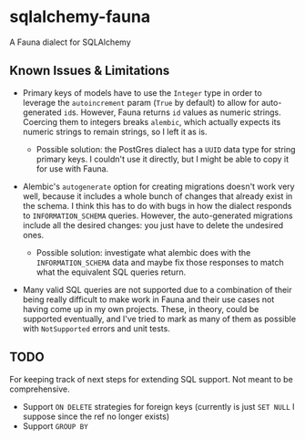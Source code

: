 # sqlalchemy-fauna

A Fauna dialect for SQLAlchemy

## Known Issues & Limitations

- Primary keys of models have to use the `Integer` type in order to leverage the `autoincrement` param (`True` by default) to allow for auto-generated `id`s. However, Fauna returns `id` values as numeric strings. Coercing them to integers breaks `alembic`, which actually expects its numeric strings to remain strings, so I left it as is.
  - Possible solution: the PostGres dialect has a `UUID` data type for string primary keys. I couldn't use it directly, but I might be able to copy it for use with Fauna.

- Alembic's `autogenerate` option for creating migrations doesn't work very well, because it includes a whole bunch of changes that already exist in the schema. I think this has to do with bugs in how the dialect responds to `INFORMATION_SCHEMA` queries. However, the auto-generated migrations include all the desired changes: you just have to delete the undesired ones.
  - Possible solution: investigate what alembic does with the `INFORMATION_SCHEMA` data and maybe fix those responses to match what the equivalent SQL queries return.

- Many valid SQL queries are not supported due to a combination of their being really difficult to make work in Fauna and their use cases not having come up in my own projects. These, in theory, could be supported eventually, and I've tried to mark as many of them as possible with `NotSupported` errors and unit tests.

## TODO

For keeping track of next steps for extending SQL support. Not meant to be comprehensive.

- Support `ON DELETE` strategies for foreign keys (currently is just `SET NULL` I suppose since the ref no longer exists)
- Support `GROUP BY`
